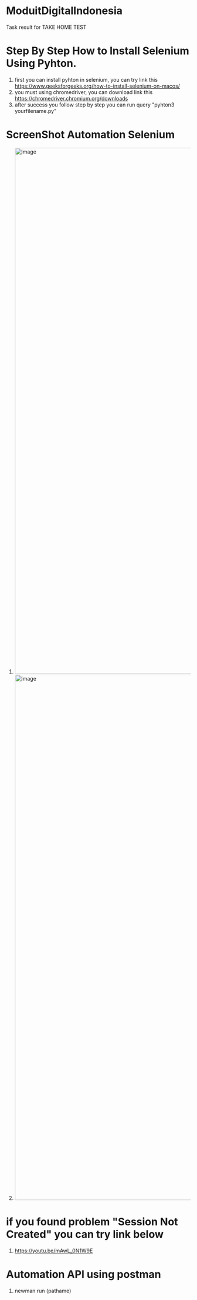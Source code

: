 # ModuitDigitalIndonesia
Task result for TAKE HOME TEST
# Step By Step How to Install Selenium Using Pyhton.
1. first you can install pyhton in selenium, you can try link this https://www.geeksforgeeks.org/how-to-install-selenium-on-macos/
2. you must using chromedriver, you can download link this https://chromedriver.chromium.org/downloads
3. after success you follow step by step you can run query "pyhton3 yourfilename.py"

# ScreenShot Automation Selenium
1. <img width="1430" alt="image" src="https://github.com/sugitaaryandana1/ModuitDigitalIndonesia/assets/107387702/70faa170-d0f9-4fee-8f97-2bac864e12cb">
2. <img width="1429" alt="image" src="https://github.com/sugitaaryandana1/ModuitDigitalIndonesia/assets/107387702/4b3375b4-1376-4cf7-9312-58e58f4ee4cb">



# if you found problem "Session Not Created" you can try link below
1. https://youtu.be/mAwL_0N1W9E

# Automation API using postman
1. newman run (pathame)
